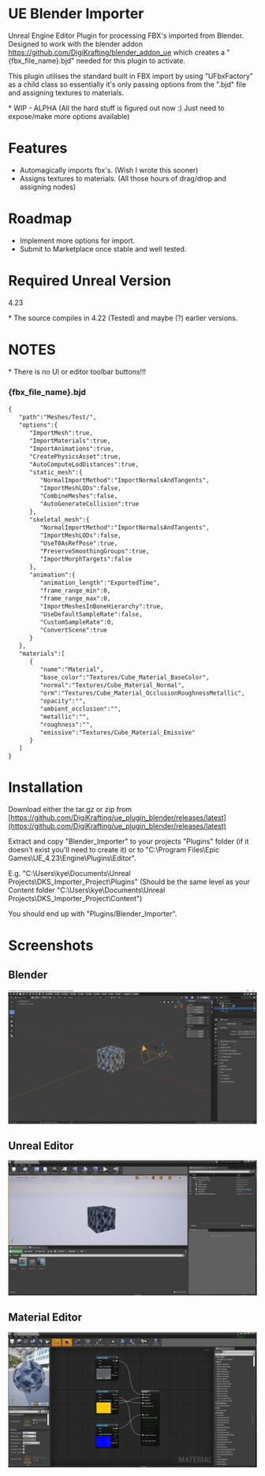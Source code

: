 # UE Blender Importer

Unreal Engine Editor Plugin for processing FBX's imported from Blender. Designed to work with the blender addon https://github.com/DigiKrafting/blender_addon_ue which creates a "{fbx_file_name}.bjd" needed for this plugin to activate.

This plugin utilises the standard built in FBX import by using "UFbxFactory" as a child class so essentially it's only passing options from the ".bjd" file and assigning textures to materials.

\* WIP - ALPHA (All the hard stuff is figured out now :) Just need to expose/make more options available)

# Features

- Automagically imports fbx's. (Wish I wrote this sooner)
- Assigns textures to materials. (All those hours of drag/drop and assigning nodes)

# Roadmap

- Implement more options for import.
- Submit to Marketplace once stable and well tested.

# Required Unreal Version

4.23

\* The source compiles in 4.22 (Tested) and maybe (?) earlier versions.

# NOTES 

\* There is no UI or editor toolbar buttons!!!

### {fbx_file_name}.bjd
~~~
{
   "path":"Meshes/Test/",
   "options":{
      "ImportMesh":true,
      "ImportMaterials":true,
      "ImportAnimations":true,
      "CreatePhysicsAsset":true,
      "AutoComputeLodDistances":true,
      "static_mesh":{
         "NormalImportMethod":"ImportNormalsAndTangents",
         "ImportMeshLODs":false,
         "CombineMeshes":false,
         "AutoGenerateCollision":true
      },
      "skeletal_mesh":{
         "NormalImportMethod":"ImportNormalsAndTangents",
         "ImportMeshLODs":false,
         "UseT0AsRefPose":true,
         "PreserveSmoothingGroups":true,
         "ImportMorphTargets":false
      },
      "animation":{
         "animation_length":"ExportedTime",
         "frame_range_min":0,
         "frame_range_max":0,
         "ImportMeshesInBoneHierarchy":true,
         "UseDefaultSampleRate":false,
         "CustomSampleRate":0,
         "ConvertScene":true
      }
   },
   "materials":[
      {
         "name":"Material",
         "base_color":"Textures/Cube_Material_BaseColor",
         "normal":"Textures/Cube_Material_Normal",
         "orm":"Textures/Cube_Material_OcclusionRoughnessMetallic",
         "opacity":"",
         "ambient_occlusion":"",
         "metallic":"",
         "roughness":"",
         "emissive":"Textures/Cube_Material_Emissive"
      }
   ]
}
~~~

# Installation

Download either the tar.gz or zip from [https://github.com/DigiKrafting/ue_plugin_blender/releases/latest](https://github.com/DigiKrafting/ue_plugin_blender/releases/latest)

Extract and copy "Blender_Importer" to your projects "Plugins" folder (if it doesn't exist you'll need to create it) or to "C:\Program Files\Epic Games\UE_4.23\Engine\Plugins\Editor".

E.g. "C:\Users\kye\Documents\Unreal Projects\DKS_Importer_Project\Plugins" (Should be the same level as your Content folder "C:\Users\kye\Documents\Unreal Projects\DKS_Importer_Project\Content")

You should end up with "Plugins/Blender_Importer".

# Screenshots
## Blender
![alt](/screenshots/ue_blender.png)
## Unreal Editor
![alt](/screenshots/ue_material_setup.png)
## Material Editor
![alt](/screenshots/ue_material_nodes.png)
